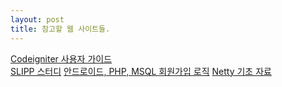 ```yaml
---
layout: post
title: 참고할 웹 사이트들.
---
```


[Codeigniter 사용자 가이드](http://www.cikorea.net/user_guide_2.1.0/)  
[SLIPP 스터디](https://slipp.net/)
[안드로이드, PHP, MSQL 회원가입 로직](http://www.androidhive.info/2012/01/android-login-and-registration-with-php-mysql-and-sqlite/)
[Netty 기초 자료](https://github.com/hatemogi/netty-startup)
